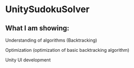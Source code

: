 # UnitySudokuSolver
## What I am showing:

Understanding of algorithms (Backtracking)

Optimization (optimization of basic backtracking algorithm)

Unity UI development
